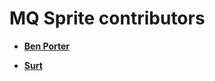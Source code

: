 MQ Sprite contributors
======================

* **[Ben Porter](https://github.com/eigenbom)**

* **[Surt](https://gitlab.com/not_surt)**
